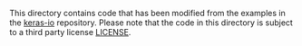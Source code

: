 This directory contains code that has been modified from the examples in the [keras-io](https://github.com/keras-team/keras-io) repository.
Please note that the code in this directory is subject to a third party license [LICENSE](LICENSE.md).